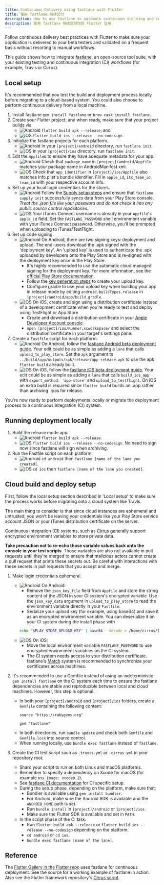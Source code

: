 ```yaml
---
title: Continuous Delivery using fastlane with Flutter
title: 使用 fastlane 持续交付
description: How to use fastlane to automate continuous building and releasing of your Flutter app.
description: 使用 fastlane 持续交付你的 Flutter 应用
---
```


Follow continuous delivery best practices with Flutter to make sure your
application is delivered to your beta testers and validated on a frequent basis
without resorting to manual workflows.

This guide shows how to integrate [fastlane](https://docs.fastlane.tools), an
open-source tool suite, with your existing testing and continuous integration
(CI) workflows (for example, Travis or Cirrus).

## Local setup

It's recommended that you test the build and deployment process locally before
migrating to a cloud-based system. You could also choose to perform continuous
delivery from a local machine.

1. Install fastlane `gem install fastlane` or `brew cask install fastlane`.
1. Create your Flutter project, and when ready, make sure that your project builds via
    * ![Android](/images/fastlane-cd/android.png) `flutter build apk --release`; and
    * ![iOS](/images/fastlane-cd/ios.png) `flutter build ios --release --no-codesign`.
1. Initialize the fastlane projects for each platform.
    * ![Android](/images/fastlane-cd/android.png) In your `[project]/android`
    directory, run `fastlane init`.
    * ![iOS](/images/fastlane-cd/ios.png) In your `[project]/ios` directory,
    run `fastlane init`.
1. Edit the `Appfile`s to ensure they have adequate metadata for your app.
    * ![Android](/images/fastlane-cd/android.png) Check that `package_name` in
    `[project]/android/Appfile` matches your package name in AndroidManifest.xml.
    * ![iOS](/images/fastlane-cd/ios.png) Check that `app_identifier` in
    `[project]/ios/Appfile` also matches Info.plist's bundle identifier. Fill in
    `apple_id`, `itc_team_id`, `team_id` with your respective account info.
1. Set up your local login credentials for the stores.
    * ![Android](/images/fastlane-cd/android.png) Follow the [Supply setup steps](https://docs.fastlane.tools/getting-started/android/setup/#setting-up-supply)
    and ensure that `fastlane supply init` successfully syncs data from your
    Play Store console. _Treat the .json file like your password and do not check
    it into any public source control repositories._
    * ![iOS](/images/fastlane-cd/ios.png) Your iTunes Connect username is already
    in your `Appfile`'s `apple_id` field. Set the `FASTLANE_PASSWORD` shell
    environment variable with your iTunes Connect password. Otherwise, you'll be
    prompted when uploading to iTunes/TestFlight.
1. Set up code signing.
    * ![Android](/images/fastlane-cd/android.png) On Android, there are two
    signing keys: deployment and upload. The end-users download the .apk signed
    with the 'deployment key'. An 'upload key' is used to authenticate the .apk
    uploaded by developers onto the Play Store and is re-signed with the
    deployment key once in the Play Store.
        * It's highly recommended to use the automatic cloud managed signing for
        the deployment key. For more information, see the [official Play Store documentation](https://support.google.com/googleplay/android-developer/answer/7384423?hl=en).
        * Follow the [key generation
          steps]({{site.android-dev}}/studio/publish/app-signing#sign-apk)
        to create your upload key.
        * Configure gradle to use your upload key when building your app in
        release mode by editing `android.buildTypes.release` in
        `[project]/android/app/build.gradle`.
    * ![iOS](/images/fastlane-cd/ios.png) On iOS, create and sign using a
    distribution certificate instead of a development certificate when you're
    ready to test and deploy using TestFlight or App Store.
        * Create and download a distribution certificate in your [Apple Developer Account console](https://developer.apple.com/account/ios/certificate/).
        * `open [project]/ios/Runner.xcworkspace/` and select the distribution
        certificate in your target's settings pane.
1. Create a `Fastfile` script for each platform.
    * ![Android](/images/fastlane-cd/android.png) On Android, follow the
    [fastlane Android beta deployment guide](https://docs.fastlane.tools/getting-started/android/beta-deployment/).
    Your edit could be as simple as adding a `lane` that calls `upload_to_play_store`.
    Set the `apk` argument to `../build/app/outputs/apk/release/app-release.apk`
    to use the apk `flutter build` already built.
    * ![iOS](/images/fastlane-cd/ios.png) On iOS, follow the [fastlane iOS beta deployment guide](https://docs.fastlane.tools/getting-started/ios/beta-deployment/).
    Your edit could be as simple as adding a `lane` that calls `build_ios_app` with
    `export_method: 'app-store'` and `upload_to_testflight`. On iOS an extra
    build is required since `flutter build` builds an .app rather than archiving
    .ipas for release.

You're now ready to perform deployments locally or migrate the deployment
process to a continuous integration (CI) system.

## Running deployment locally

1. Build the release mode app.
    * ![Android](/images/fastlane-cd/android.png) `flutter build apk --release`.
    * ![iOS](/images/fastlane-cd/ios.png) `flutter build ios --release --no-codesign`.
    No need to sign now since fastlane will sign when archiving.
1. Run the Fastfile script on each platform.
    * ![Android](/images/fastlane-cd/android.png) `cd android` then
    `fastlane [name of the lane you created]`.
    * ![iOS](/images/fastlane-cd/ios.png) `cd ios` then
    `fastlane [name of the lane you created]`.

## Cloud build and deploy setup

First, follow the local setup section described in 'Local setup' to make sure
the process works before migrating onto a cloud system like Travis.

The main thing to consider is that since cloud instances are ephemeral and
untrusted, you won't be leaving your credentials like your Play Store service
account JSON or your iTunes distribution certificate on the server.

Continuous Integration (CI) systems, such as
[Cirrus](https://cirrus-ci.org/guide/writing-tasks/#encrypted-variables)
generally support encrypted environment variables to store private data.

**Take precaution not to re-echo those variable values back onto the console in
your test scripts**. Those variables are also not available in pull requests
until they're merged to ensure that malicious actors cannot create a pull
request that prints these secrets out. Be careful with interactions with these
secrets in pull requests that you accept and merge.

1. Make login credentials ephemeral.
    * ![Android](/images/fastlane-cd/android.png) On Android:
        * Remove the `json_key_file` field from `Appfile` and store the string
        content of the JSON in your CI system's encrypted variable. Use the
        `json_key_data` argument in `upload_to_play_store` to read the
        environment variable directly in your `Fastfile`.
        * Serialize your upload key (for example, using base64) and save it as
        an encrypted environment variable. You can deserialize it on your CI
        system during the install phase with
        ```bash
        echo "$PLAY_STORE_UPLOAD_KEY" | base64 --decode > /home/cirrus/[directory # and filename specified in your gradle].keystore
        ```
    * ![iOS](/images/fastlane-cd/ios.png) On iOS:
        * Move the local environment variable `FASTLANE_PASSWORD` to use
        encrypted environment variables on the CI system.
        * The CI system needs access to your distribution certificate. fastlane's
        [Match](https://docs.fastlane.tools/actions/match/) system is
        recommended to synchronize your certificates across machines.

2. It's recommended to use a Gemfile instead of using an indeterministic
`gem install fastlane` on the CI system each time to ensure the fastlane
dependencies are stable and reproducible between local and cloud machines. However, this step is optional.
    * In both your `[project]/android` and `[project]/ios` folders, create a
    `Gemfile` containing the following content:
      ```
      source "https://rubygems.org"

      gem "fastlane"
      ```
    * In both directories, run `bundle update` and check both `Gemfile` and
    `Gemfile.lock` into source control.
    * When running locally, use `bundle exec fastlane` instead of `fastlane`.

3. Create the CI test script such as `.travis.yml` or `.cirrus.yml` in your
repository root.
    * Shard your script to run on both Linux and macOS platforms.
    * Remember to specify a dependency on Xcode for macOS (for example
    `osx_image: xcode9.2`).
    * See [fastlane CI documentation][] for CI specific setup.
    * During the setup phase, depending on the platform, make sure that:
         * Bundler is available using `gem install bundler`.
         * For Android, make sure the Android SDK is available and the `ANDROID_HOME`
         path is set.
         * Run `bundle install` in `[project]/android` or `[project]/ios`.
         * Make sure the Flutter SDK is available and set in `PATH`.
    * In the script phase of the CI task:
         * Run `flutter build apk --release` or `flutter build ios --release --no-codesign` depending on the platform.
         * `cd android` or `cd ios`.
         * `bundle exec fastlane [name of the lane]`.

## Reference

The [Flutter Gallery in the Flutter
repo]({{site.github}}/flutter/flutter/tree/master/examples/flutter_gallery)
uses fastlane for continuous deployment. See the source for a working example
of fastlane in action. Also see the Flutter framework repository's
[Cirrus script]({{site.github}}/flutter/flutter/blob/master/.cirrus.yml).

[fastlane CI documentation]: https://docs.fastlane.tools/best-practices/continuous-integration
